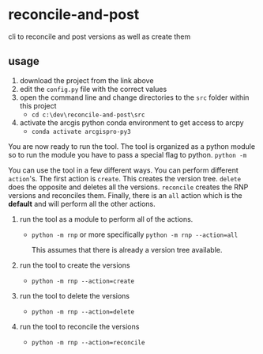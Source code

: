 # reconcile-and-post

cli to reconcile and post versions as well as create them

## usage

1. download the project from the link above
1. edit the `config.py` file with the correct values
1. open the command line and change directories to the `src` folder within this project
   - `cd c:\dev\reconcile-and-post\src`
1. activate the arcgis python conda environment to get access to arcpy
   - `conda activate arcgispro-py3`
   
You are now ready to run the tool. The tool is organized as a python module so to run the module you have to pass a special flag to python. `python -m` 

You can use the tool in a few different ways. You can perform different `action`'s. The first action is `create`. This creates the version tree. `delete` does the opposite and deletes all the versions. `reconcile` creates the RNP versions and reconciles them. Finally, there is an `all` action which is the **default** and will perform all the other actions. 

1. run the tool as a module to perform all of the actions.
   - `python -m rnp` or more specifically `python -m rnp --action=all`
   
     This assumes that there is already a version tree available.

1. run the tool to create the versions
   - `python -m rnp --action=create`
1. run the tool to delete the versions
   - `python -m rnp --action=delete`
1. run the tool to reconcile the versions
   - `python -m rnp --action=reconcile`
